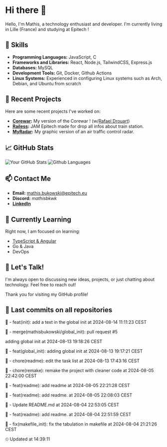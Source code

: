 # Hi there 👋

Hello, I'm Mathis, a technology enthusiast and developer. 
I'm currently living in Lille (France) and studying at Epitech !

## 🌟 Skills
- **Programming Languages:** JavaScript, C
- **Frameworks and Libraries:** React, Node.js, TailwindCSS, Express.js
- **Databases:** MySQL
- **Development Tools:** Git, Docker, Github Actions
- **Linux Systems:** Experienced in configuring Linux systems such as Arch, Debian, and Ubuntu from scratch

## 🔭 Recent Projects
Here are some recent projects I've worked on:
- **[Corewar](https://github.com/mathisbukowski/Corewar):** My version of the Corewar ! (w/[Rafael Drouart](https://github.com/rafaeldrouart))
- **[Railess](https://github.com/mathisbukowski/Railess):** JAM Epitech made for drop all infos about train station.
- **[MyRadar](https://github.com/mathisbukowski/MyRadar):** My graphic version of an air traffic control radar.

## 📈 GitHub Stats
![Your GitHub Stats](https://github-readme-stats.vercel.app/api?username=mathisbukowski&show_icons=true&theme=radical&v=1)
![Github Languages](https://github-readme-stats.vercel.app/api/top-langs?username=mathisbukowski&layout=compact&show_icons=true&theme=radical&v=1)


## 📫 Contact Me
- **Email:** [mathis.bukowski@epitech.eu](mailto:mathis.bukowski@epitech.eu)
- **Discord:** _mathisbkwk_
- **[LinkedIn](https://www.linkedin.com/in/mathisbukowski/)**

## 🌱 Currently Learning
Right now, I am focused on learning:
- [TypeScript & Angular](https://github.com/mathisbukowski/INN-ANGULAR)
- Go & Java
- DevOps

## 💬 Let's Talk!
I'm always open to discussing new ideas, projects, or just chatting about technology. Feel free to reach out!

Thank you for visiting my GitHub profile!




























































































## 🚦 Last commits on all repositories


🔸 - feat(init): add a text in the global init at 2024-08-14 11:11:23 CEST

🔸 - merge(mathisbukowski/global_init): pull request #5

adding global init at 2024-08-13 19:18:26 CEST

🔸 - feat(global_init): adding global init at 2024-08-13 19:17:21 CEST

🔸 - chore(readme): edit the task list at 2024-08-13 17:43:16 CEST

🔸 - chore(remake): remake the project with cleaner code at 2024-08-05 22:42:00 CEST

🔸 - feat(readme): add readme at 2024-08-05 22:21:28 CEST

🔸 - feat(readme): add readme. at 2024-08-05 22:08:03 CEST

🔸 - Update README.md at 2024-08-04 22:53:05 CEST

🔸 - feat(readme): add readme. at 2024-08-04 22:51:59 CEST

🔸 - fix(makefile_init): fix the tabulation in makefile at 2024-08-04 21:21:26 CEST


⏲ Updated at 14:39:11